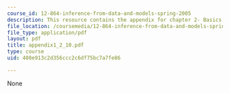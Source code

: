 ```yaml
---
course_id: 12-864-inference-from-data-and-models-spring-2005
description: This resource contains the appendix for chapter 2- Basics Machinary.
file_location: /coursemedia/12-864-inference-from-data-and-models-spring-2005/408e913c2d356ccc2c6df75bc7a7fe86_appendix1_2_10.pdf
file_type: application/pdf
layout: pdf
title: appendix1_2_10.pdf
type: course
uid: 408e913c2d356ccc2c6df75bc7a7fe86

---
```

None